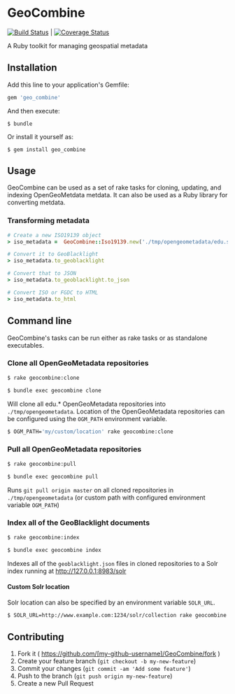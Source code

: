 # GeoCombine

[![Build Status](https://travis-ci.org/OpenGeoMetadata/GeoCombine.svg?branch=master)](https://travis-ci.org/OpenGeoMetadata/GeoCombine) | [![Coverage Status](https://coveralls.io/repos/OpenGeoMetadata/GeoCombine/badge.svg?branch=master)](https://coveralls.io/r/OpenGeoMetadata/GeoCombine?branch=master)



A Ruby toolkit for managing geospatial metadata

## Installation

Add this line to your application's Gemfile:

```ruby
gem 'geo_combine'
```

And then execute:

    $ bundle

Or install it yourself as:

    $ gem install geo_combine

## Usage
GeoCombine can be used as a set of rake tasks for cloning, updating, and indexing OpenGeoMetdata metdata. It can also be used as a Ruby library for converting metdata.

### Transforming metadata

```ruby
# Create a new ISO19139 object
> iso_metadata =  GeoCombine::Iso19139.new('./tmp/opengeometadata/edu.stanford.purl/bb/338/jh/0716/iso19139.xml')

# Convert it to GeoBlacklight
> iso_metadata.to_geoblacklight

# Convert that to JSON
> iso_metadata.to_geoblacklight.to_json

# Convert ISO or FGDC to HTML
> iso_metadata.to_html
```

## Command line ##

GeoCombine's tasks can be run either as rake tasks or as standalone executables.

### Clone all OpenGeoMetadata repositories

```sh
$ rake geocombine:clone
```

```sh
$ bundle exec geocombine clone
```

Will clone all edu.* OpenGeoMetadata repositories into `./tmp/opengeometadata`. Location of the OpenGeoMetadata repositories can be configured using the `OGM_PATH` environment variable.

```sh
$ OGM_PATH='my/custom/location' rake geocombine:clone
```

### Pull all OpenGeoMetadata repositories

```sh
$ rake geocombine:pull
```

```sh
$ bundle exec geocombine pull
```

Runs `git pull origin master` on all cloned repositories in `./tmp/opengeometadata` (or custom path with configured environment variable `OGM_PATH`)

### Index all of the GeoBlacklight documents

```sh
$ rake geocombine:index
```

```sh
$ bundle exec geocombine index
```

Indexes all of the `geoblacklight.json` files in cloned repositories to a Solr index running at http://127.0.0.1:8983/solr

#### Custom Solr location

Solr location can also be specified by an environment variable `SOLR_URL`.

```sh
$ SOLR_URL=http://www.example.com:1234/solr/collection rake geocombine:index
```

## Contributing

1. Fork it ( https://github.com/[my-github-username]/GeoCombine/fork )
2. Create your feature branch (`git checkout -b my-new-feature`)
3. Commit your changes (`git commit -am 'Add some feature'`)
4. Push to the branch (`git push origin my-new-feature`)
5. Create a new Pull Request
